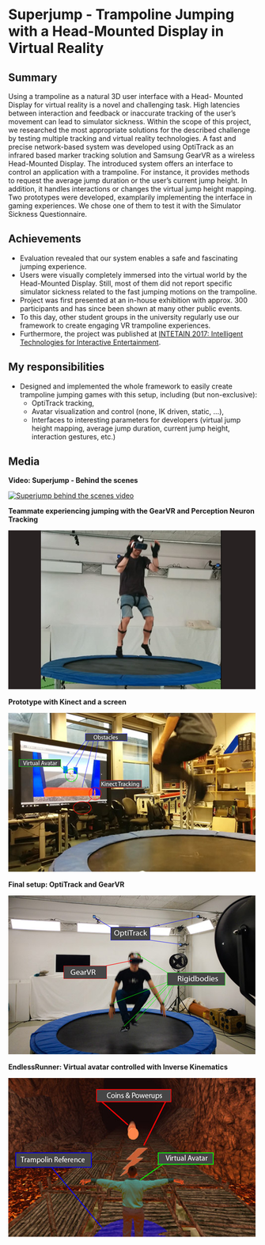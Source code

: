 # Superjump - Trampoline Jumping with a Head-Mounted Display in Virtual Reality
## Summary
Using a trampoline as a natural 3D user interface with a Head- Mounted Display for virtual reality is a novel and challenging task. High latencies between interaction and feedback or inaccurate tracking of the user’s movement can lead to simulator sickness. Within the scope of this project, we researched the most appropriate solutions for the described challenge by testing multiple tracking and virtual reality technologies. A fast and precise network-based system was developed using OptiTrack as an infrared based marker tracking solution and Samsung GearVR as a wireless Head-Mounted Display. The introduced system offers an interface to control an application with a trampoline. For instance, it provides methods to request the average jump duration or the user’s current jump height. In addition, it handles interactions or changes the virtual jump height mapping. Two prototypes were developed, examplarily implementing the interface in gaming experiences. We chose one of them to test it with the Simulator Sickness Questionnaire.

## Achievements
* Evaluation revealed that our system enables a safe and fascinating jumping experience.
* Users were visually completely immersed into the virtual world by the Head-Mounted Display. Still, most of them did not report specific simulator sickness related to the fast jumping motions on the trampoline.
* Project was first presented at an in-house exhibition with approx. 300 participants and has since been shown at many other public events. 
* To this day, other student groups in the university regularly use our framework to create engaging VR trampoline experiences.
* Furthermore, the project was published at [INTETAIN 2017: Intelligent Technologies for Interactive Entertainment](https://link.springer.com/chapter/10.1007%2F978-3-319-73062-2_8). 

## My responsibilities
* Designed and implemented the whole framework to easily create trampoline jumping games with this setup, including (but non-exclusive):
  * OptiTrack tracking, 
  * Avatar visualization and control (none, IK driven, static, ...),
  * Interfaces to interesting parameters for developers (virtual jump height mapping, average jump duration, current jump height, interaction gestures, etc.)

## Media
**Video: Superjump - Behind the scenes**

[![Superjump behind the scenes video](http://img.youtube.com/vi/KEtzEuRBNKI/0.jpg)](https://www.youtube.com/embed/KEtzEuRBNKI)

**Teammate experiencing jumping with the GearVR and Perception Neuron Tracking**

![Testing with GearVR and Neuron Tracking](hardware_test1.jpg)

**Prototype with Kinect and a screen**

![Prototype with Kinect and a screen](kinect_screen.jpg)

**Final setup: OptiTrack and GearVR**

![Final setup: OptiTrack and GearVR](trampoline-interaction-gesture.jpg)

**EndlessRunner: Virtual avatar controlled with Inverse Kinematics**

![EndlessRunner: Virtual avatar controlled with Inverse Kinematics](ingame.jpg)

